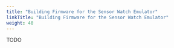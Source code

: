 ```yaml
---
title: "Building Firmware for the Sensor Watch Emulator"
linkTitle: "Building Firmware for the Sensor Watch Emulator"
weight: 40
---
```

TODO